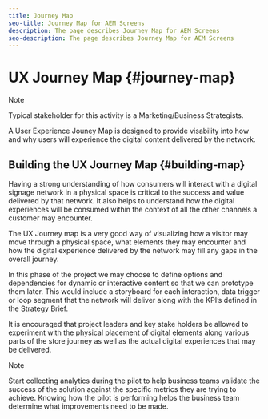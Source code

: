```yaml
---
title: Journey Map
seo-title: Journey Map for AEM Screens
description: The page describes Journey Map for AEM Screens
seo-description: The page describes Journey Map for AEM Screens
---
```


# UX Journey Map {#journey-map}

>[!NOTE]
>
>Typical stakeholder for this activity is a Marketing/Business Strategists.

A User Experience Jouney Map is designed to provide visability into how and why users will experience the digital content delivered by the network.

## Building the UX Journey Map {#building-map}

Having a strong understanding of how consumers will interact with a digital signage network in a physical space is critical to the success and value delivered by that network. It also helps to understand how the digital experiences will be consumed within the context of all the other channels a customer may encounter.

The UX Journey map is a very good way of visualizing how a visitor may move through a physical space, what elements they may encounter and how the digital experience delivered by the network may fill any gaps in the overall journey.

In this phase of the project we may choose to define options and dependencies for dynamic or interactive content so that we can prototype them later. This would include a storyboard for each interaction, data trigger or loop segment that the network will deliver along with the KPI’s defined in the Strategy Brief.

It is encouraged that project leaders and key stake holders be allowed to experiment with the physical placement of digital elements along various parts of the store journey as well as the actual digital experiences that may be delivered.

>[!NOTE]
>
> Start collecting analytics during the pilot to help business teams validate the success of the solution against the specific metrics they are trying to achieve. Knowing how the pilot is performing helps the business team determine what improvements need to be made.
